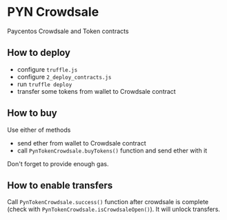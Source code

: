 # PYN Crowdsale

Paycentos Crowdsale and Token contracts

## How to deploy
* configure `truffle.js` 
* configure `2_deploy_contracts.js`
* run `truffle deploy`
* transfer some tokens from wallet to Crowdsale contract

## How to buy
Use either of methods
* send ether from wallet to Crowdsale contract
* call `PynTokenCrowdsale.buyTokens()` function and send ether with it

Don't forget to provide enough gas.

## How to enable transfers
Call `PynTokenCrowdsale.success()` function after crowdsale is complete (check with `PynTokenCrowdsale.isCrowdsaleOpen()`). It will unlock transfers.